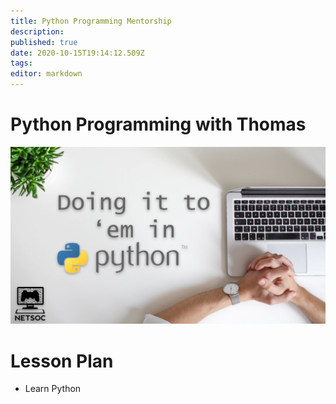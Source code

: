 ```yaml
---
title: Python Programming Mentorship
description: 
published: true
date: 2020-10-15T19:14:12.509Z
tags: 
editor: markdown
---
```


# Python Programming with Thomas

![](/assets/mentorship-python-banner.png)

# Lesson Plan

- Learn Python
